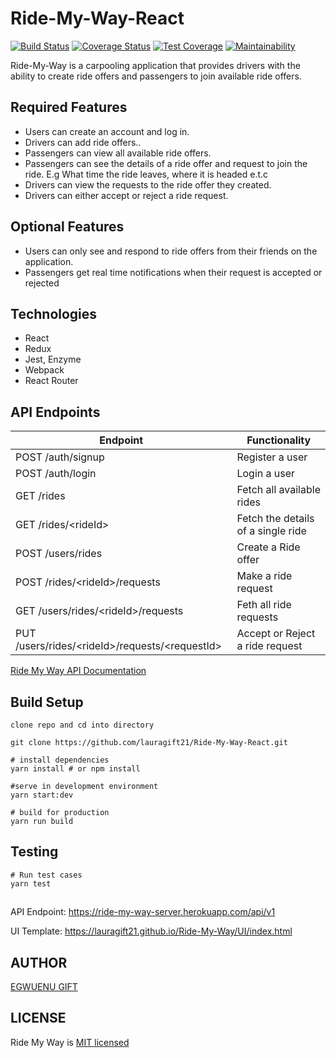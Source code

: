 
# Ride-My-Way-React

[![Build Status](https://travis-ci.org/lauragift21/Ride-My-Way-React.svg?branch=develop)](https://travis-ci.org/lauragift21/Ride-My-Way-React)
[![Coverage Status](https://coveralls.io/repos/github/lauragift21/Ride-My-Way-React/badge.svg?branch=Add-coverall-code-coverage)](https://coveralls.io/github/lauragift21/Ride-My-Way-React?branch=Add-coverall-code-coverage)
[![Test Coverage](https://api.codeclimate.com/v1/badges/8a2e27f9bb301da35fc9/test_coverage)](https://codeclimate.com/github/lauragift21/Ride-My-Way-React/test_coverage)
[![Maintainability](https://api.codeclimate.com/v1/badges/8a2e27f9bb301da35fc9/maintainability)](https://codeclimate.com/github/lauragift21/Ride-My-Way-React/maintainability)

Ride-My-Way is a carpooling application that provides drivers with the ability to create ride offers and passengers to join available ride offers.

## Required Features

- Users can create an account and log in.
- Drivers can add ride offers..
- Passengers can view all available ride offers.
- Passengers can see the details of a ride offer and request to join the ride. E.g What time
  the ride leaves, where it is headed e.t.c
- Drivers can view the requests to the ride offer they created.
- Drivers can either accept or reject a ride request.

## Optional Features

- Users can only see and respond to ride offers from their friends on the application.
- Passengers get real time notifications when their request is accepted or rejected

## Technologies

- React
- Redux
- Jest, Enzyme
- Webpack
- React Router

## API Endpoints

| Endpoint                                         | Functionality                      |
| ------------------------------------------------ | ---------------------------------- |
| POST /auth/signup                                | Register a user                    |
| POST /auth/login                                 | Login a user                       |
| GET /rides                                       | Fetch all available rides          |
| GET /rides/\<rideId>                             | Fetch the details of a single ride |
| POST /users/rides                                | Create a Ride offer                |
| POST /rides/\<rideId>/requests                   | Make a ride request                |
| GET /users/rides/\<rideId>/requests              | Feth all ride requests             |
| PUT /users/rides/\<rideId>/requests/\<requestId> | Accept or Reject a ride request    |

[Ride My Way API Documentation](https://ridemyway13.docs.apiary.io/#)

## Build Setup

```
clone repo and cd into directory

git clone https://github.com/lauragift21/Ride-My-Way-React.git
```
```
# install dependencies
yarn install # or npm install

#serve in development environment
yarn start:dev

# build for production
yarn run build
```

## Testing

```
# Run test cases
yarn test
```

##

API Endpoint: https://ride-my-way-server.herokuapp.com/api/v1

UI Template: https://lauragift21.github.io/Ride-My-Way/UI/index.html

## AUTHOR

[EGWUENU GIFT](https://github.com/lauragift21)

## LICENSE

Ride My Way is [MIT licensed](https://github.com/lauragift21/Ride-My-Way/blob/develop/LICENSE)